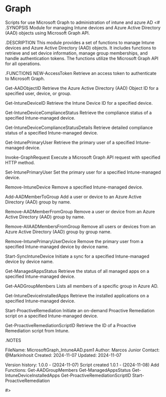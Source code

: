 # Graph
Scripts for use Microsoft Graph to administration of intune and azure AD
<#
.SYNOPSIS
 Module for managing Intune devices and Azure Active Directory (AAD) objects using Microsoft Graph API.

.DESCRIPTION
 This module provides a set of functions to manage Intune devices and Azure Active Directory (AAD) objects. It includes functions to retrieve 
 and set device information, manage group memberships, and handle authentication tokens. The functions utilize the Microsoft Graph API for all operations.

.FUNCTIONS
 NEW-AccessToken
 Retrieve an access token to authenticate to Microsoft Graph.

 Get-AADObjectID
 Retrieve the Azure Active Directory (AAD) Object ID for a specified user, device, or group.

 Get-IntuneDeviceID
 Retrieve the Intune Device ID for a specified device.

 Get-IntuneDeviceComplianceStatus
 Retrieve the compliance status of a specified Intune-managed device.

 Get-IntuneDeviceComplianceStatusDetails
 Retrieve detailed compliance status of a specified Intune-managed device.

 Get-IntunePrimaryUser
 Retrieve the primary user of a specified Intune-managed device.

 Invoke-GraphRequest
 Execute a Microsoft Graph API request with specified HTTP method.

 Set-IntunePrimaryUser
 Set the primary user for a specified Intune-managed device.

 Remove-IntuneDevice
 Remove a specified Intune-managed device.

 Add-AADMemberToGroup
 Add a user or device to an Azure Active Directory (AAD) group by name.

 Remove-AADMemberFromGroup
 Remove a user or device from an Azure Active Directory (AAD) group by name.

 Remove-AllAADMembersFromGroup
 Remove all users or devices from an Azure Active Directory (AAD) group by group name.

 Remove-IntunePrimaryUserDevice
 Remove the primary user from a specified Intune-managed device by device name.

 Start-SyncIntuneDevice
 Initiate a sync for a specified Intune-managed device by device name.

 Get-ManagedAppsStatus
 Retrieve the status of all managed apps on a specified Intune-managed device.

 Get-AADGroupMembers
 Lists all members of a specific group in Azure AD.

 Get-IntuneDeviceInstalledApps
 Retrieve the installed applications on a specified Intune-managed device.

 Start-ProactiveRemediation
 Initiate an on-demand Proactive Remediation script on a specified Intune-managed device.

 Get-ProactiveRemediationScriptID
 Retrieve the ID of a Proactive Remediation script from Intune.

.NOTES

 FileName: MicrosoftGraph_IntuneAAD.psm1
 Author: Marcos Junior
 Contact: @Markinhosit
 Created: 2024-11-07
 Updated: 2024-11-07

 Version history:
 1.0.0 - (2024-11-07) Script created
 1.0.1 - (2024-11-08) Add Functions: 
         Get-AADGroupMembers
         Get-ManagedAppsStatus
         Get-IntuneDeviceInstalledApps
         Get-ProactiveRemediationScriptID
         Start-ProactiveRemediation

#>

